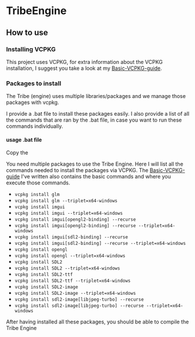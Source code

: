 # TribeEngine

## How to use
### Installing VCPKG
This project uses VCPKG, for extra information about the VCPKG installation, I suggest you take a look at my [Basic-VCPKG-guide](https://github.com/Tboske/Basic-VCPKG-guide/blob/main/README.md).


### Packages to install 
The Tribe (engine) uses multiple libraries/packages and we manage those packages with vcpkg. 

I provide a .bat file to install these packages easily. I also provide a list of all the commands that are ran by the .bat file, in case you want to run these commands individually.

#### usage .bat file
Copy the 

You need multiple packages to use the Tribe Engine. Here I will list all the commands needed to install the packages via VCPKG. 
The [Basic-VCPKG-guide](https://github.com/Tboske/Basic-VCPKG-guide/blob/main/README.md) I've written also contains the basic commands and where you execute those commands.

- `vcpkg install glm`
- `vcpkg install glm --triplet=x64-windows`
- `vcpkg install imgui`
- `vcpkg install imgui --triplet=x64-windows`
- `vcpkg install imgui[opengl2-binding] --recurse`
- `vcpkg install imgui[opengl2-binding] --recurse --triplet=x64-windows`
- `vcpkg install imgui[sdl2-binding] --recurse`
- `vcpkg install imgui[sdl2-binding] --recurse --triplet=x64-windows`
- `vcpkg install opengl`
- `vcpkg install opengl --triplet=x64-windows`
- `vcpkg install SDL2`
- `vcpkg install SDL2 --triplet=x64-windows`
- `vcpkg install SDL2-ttf`
- `vcpkg install SDL2-ttf --triplet=x64-windows`
- `vcpkg install SDL2-image`
- `vcpkg install SDL2-image --triplet=x64-windows`
- `vcpkg install sdl2-image[libjpeg-turbo] --recurse`
- `vcpkg install sdl2-image[libjpeg-turbo] --recurse --triplet=x64-windows`

After having installed all these packages, you should be able to compile the Tribe Engine
